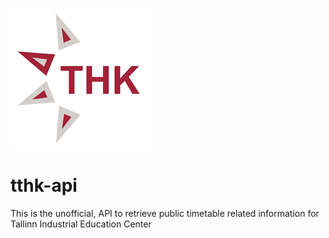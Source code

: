 ![alt text](https://github.com/marcusdotn/tthk-api/blob/main/src/api/docs/public/tthk_logo.png?raw=true)

# tthk-api

This is the unofficial, API to retrieve public timetable related information for
Tallinn Industrial Education Center

